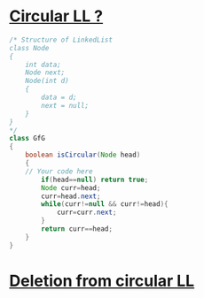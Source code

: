 # [**Circular LL ?**](https://practice.geeksforgeeks.org/problems/circular-linked-list/1#)

```java
/* Structure of LinkedList
class Node
{
	int data;
	Node next;
	Node(int d)
	{
		data = d;
		next = null;
	}
}
*/
class GfG
{
    boolean isCircular(Node head)
    {
	// Your code here
	    if(head==null) return true;
	    Node curr=head;
	    curr=head.next;
	    while(curr!=null && curr!=head){
	        curr=curr.next;
	    }
	    return curr==head;
    }
}
```
# [**Deletion from circular LL**](https://www.geeksforgeeks.org/deletion-circular-linked-list/)
